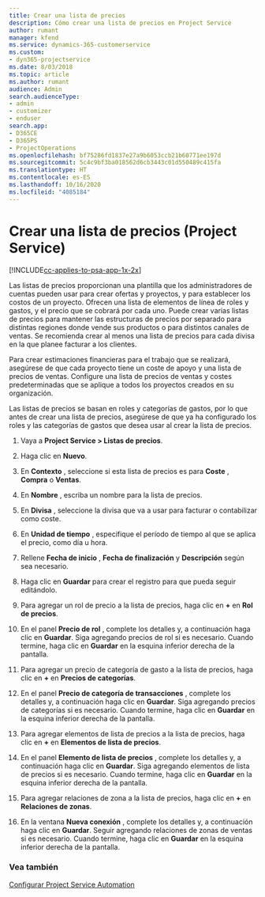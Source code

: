 ```yaml
---
title: Crear una lista de precios
description: Cómo crear una lista de precios en Project Service
author: rumant
manager: kfend
ms.service: dynamics-365-customerservice
ms.custom:
- dyn365-projectservice
ms.date: 8/03/2018
ms.topic: article
ms.author: rumant
audience: Admin
search.audienceType:
- admin
- customizer
- enduser
search.app:
- D365CE
- D365PS
- ProjectOperations
ms.openlocfilehash: bf75286fd1837e27a9b6053ccb21b60771ee197d
ms.sourcegitcommit: 5c4c9bf3ba018562d6cb3443c01d550489c415fa
ms.translationtype: HT
ms.contentlocale: es-ES
ms.lasthandoff: 10/16/2020
ms.locfileid: "4085184"
---
```

# <a name="create-a-price-list-project-service"></a>Crear una lista de precios (Project Service)

[!INCLUDE[cc-applies-to-psa-app-1x-2x](../includes/cc-applies-to-psa-app-1x-2x.md)]

Las listas de precios proporcionan una plantilla que los administradores de cuentas pueden usar para crear ofertas y proyectos, y para establecer los costos de un proyecto. Ofrecen una lista de elementos de línea de roles y gastos, y el precio que se cobrará por cada uno. Puede crear varias listas de precios para mantener las estructuras de precios por separado para distintas regiones donde vende sus productos o para distintos canales de ventas. Se recomienda crear al menos una lista de precios para cada divisa en la que planee facturar a los clientes.  
  
Para crear estimaciones financieras para el trabajo que se realizará, asegúrese de que cada proyecto tiene un coste de apoyo y una lista de precios de ventas. Configure una lista de precios de ventas y costes predeterminadas que se aplique a todos los proyectos creados en su organización.  
  
Las listas de precios se basan en roles y categorías de gastos, por lo que antes de crear una lista de precios, asegúrese de que ya ha configurado los roles y las categorías de gastos que desea usar al crear la lista de precios.  
  
1.  Vaya a **Project Service > Listas de precios**.  
  
2.  Haga clic en **Nuevo**.  
  
3.  En **Contexto** , seleccione si esta lista de precios es para **Coste** , **Compra** o **Ventas**.  
  
4.  En **Nombre** , escriba un nombre para la lista de precios.  
  
5.  En **Divisa** , seleccione la divisa que va a usar para facturar o contabilizar como coste.  
  
6.  En **Unidad de tiempo** , especifique el período de tiempo al que se aplica el precio, como día u hora.  
  
7.  Rellene **Fecha de inicio** , **Fecha de finalización** y **Descripción** según sea necesario.  
  
8.  Haga clic en **Guardar** para crear el registro para que pueda seguir editándolo.  
  
9. Para agregar un rol de precio a la lista de precios, haga clic en **+** en **Rol de precios**.  
  
10. En el panel **Precio de rol** , complete los detalles y, a continuación haga clic en **Guardar**. Siga agregando precios de rol si es necesario. Cuando termine, haga clic en **Guardar** en la esquina inferior derecha de la pantalla.  
  
11. Para agregar un precio de categoría de gasto a la lista de precios, haga clic en **+** en **Precios de categorías**.  
  
12. En el panel **Precio de categoría de transacciones** , complete los detalles y, a continuación haga clic en **Guardar**. Siga agregando precios de categorías si es necesario. Cuando termine, haga clic en **Guardar** en la esquina inferior derecha de la pantalla.  
  
13. Para agregar elementos de lista de precios a la lista de precios, haga clic en **+** en **Elementos de lista de precios**.  
  
14. En el panel **Elemento de lista de precios** , complete los detalles y, a continuación haga clic en **Guardar**. Siga agregando elementos de lista de precios si es necesario. Cuando termine, haga clic en **Guardar** en la esquina inferior derecha de la pantalla.  
  
15. Para agregar relaciones de zona a la lista de precios, haga clic en **+** en **Relaciones de zonas**.  
  
16. En la ventana **Nueva conexión** , complete los detalles y, a continuación haga clic en **Guardar**. Seguir agregando relaciones de zonas de ventas si es necesario. Cuando termine, haga clic en **Guardar** en la esquina inferior derecha de la pantalla.  
  
### <a name="see-also"></a>Vea también  
 [Configurar Project Service Automation](../psa/configure.md)

